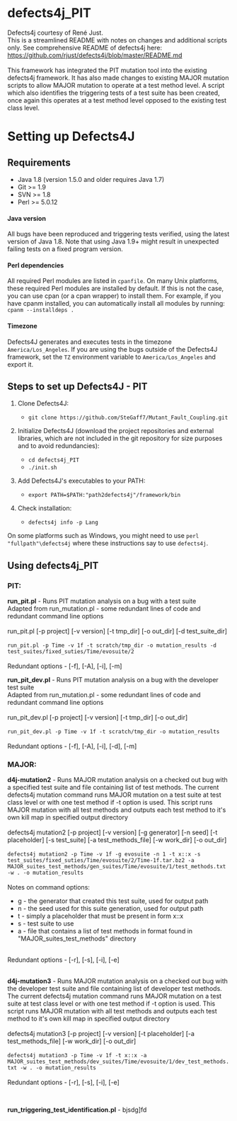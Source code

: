 # defects4j_PIT

Defects4j courtesy of René Just.<br/>
This is a streamlined README with notes on changes and additional scripts only. See comprehensive README of defects4j here: https://github.com/rjust/defects4j/blob/master/README.md <br/>
<br/>
This framework has integrated the PIT mutation tool into the existing defects4j framework. It has also made changes to existing MAJOR mutation scripts to allow MAJOR mutation to operate at a test method level. A script which also identifies the triggering tests of a test suite has been created, once again this operates at a test method level opposed to the existing test class level.

# Setting up Defects4J

## Requirements

 - Java 1.8 (version 1.5.0 and older requires Java 1.7)
 - Git >= 1.9
 - SVN >= 1.8
 - Perl >= 5.0.12

#### Java version
All bugs have been reproduced and triggering tests verified, using the latest
version of Java 1.8.
Note that using Java 1.9+ might result in unexpected failing tests on a fixed
program version. 

#### Perl dependencies
All required Perl modules are listed in `cpanfile`. On many Unix platforms,
these required Perl modules are installed by default. If this is not the case,
you can use cpan (or a cpan wrapper) to install them. For example, if you have
cpanm installed, you can automatically install all modules by running:
`cpanm --installdeps .`

#### Timezone
Defects4J generates and executes tests in the timezone `America/Los_Angeles`.
If you are using the bugs outside of the Defects4J framework, set the `TZ`
environment variable to `America/Los_Angeles` and export it.

## Steps to set up Defects4J - PIT

1. Clone Defects4J:
    - `git clone https://github.com/SteGaff7/Mutant_Fault_Coupling.git`

2. Initialize Defects4J (download the project repositories and external libraries, which are not included in the git repository for size purposes and to avoid redundancies):
    - `cd defects4j_PIT`
    - `./init.sh`

3. Add Defects4J's executables to your PATH:
    - `export PATH=$PATH:"path2defects4j"/framework/bin`

4. Check installation:
    - `defects4j info -p Lang`

On some platforms such as Windows, you might need to use `perl "fullpath"\defects4j`
where these instructions say to use `defects4j`.


## Using defects4j_PIT

### PIT:

**run_pit.pl** - Runs PIT mutation analysis on a bug with a test suite<br/>
Adapted from run_mutation.pl - some redundant lines of code and redundant command line options<br/>
<br/>
run_pit.pl [-p project] [-v version] [-t tmp_dir] [-o out_dir] [-d test_suite_dir]<br/>
<br/>
`run_pit.pl -p Time -v 1f -t scratch/tmp_dir -o mutation_results -d test_suites/fixed_suties/Time/evosuite/2`<br/>
<br/>
Redundant options - [-f], [-A], [-i], [-m]
<br/>

**run_pit_dev.pl** - Runs PIT mutation analysis on a bug with the developer test suite<br/>
Adapted from run_mutation.pl - some redundant lines of code and redundant command line options<br/>
<br/>
run_pit_dev.pl [-p project] [-v version] [-t tmp_dir] [-o out_dir]<br/>
<br/>
`run_pit_dev.pl -p Time -v 1f -t scratch/tmp_dir -o mutation_results`<br/>
<br/>
Redundant options - [-f], [-A], [-i], [-d], [-m]

### MAJOR:

**d4j-mutation2** - Runs MAJOR mutation analysis on a checked out bug with a specified test suite and file containing list of test methods. The current defects4j mutation command runs MAJOR mutation on a test suite at test class level or with one test method if -t option is used. This script runs MAJOR mutation with all test methods and outputs each test method to it's own kill map in specified output directory<br/>
<br/>
defects4j mutation2 [-p project] [-v version] [-g generator] [-n seed] [-t placeholder] [-s test_suite] [-a test_methods_file] [-w work_dir] [-o out_dir] <br/>
<br/>
`defects4j mutation2 -p Time -v 1f -g evosuite -n 1 -t x::x -s test_suites/fixed_suties/Time/evosuite/2/Time-1f.tar.bz2 -a MAJOR_suites_test_methods/gen_suites/Time/evosuite/1/test_methods.txt -w . -o mutation_results`<br/>
<br/>
Notes on command options:<br/>
- g - the generator that created this test suite, used for output path
- n - the seed used for this suite generation, used for output path
- t - simply a placeholder that must be present in form x::x
- s - test suite to use
- a - file that contains a list of test methods in format found in "MAJOR_suites_test_methods" directory
<br/>
Redundant options - [-r], [-s], [-i], [-e] <br/>
<br/>

**d4j-mutation3** - Runs MAJOR mutation analysis on a checked out bug with the developer test suite and file containing list of developer test methods. The current defects4j mutation command runs MAJOR mutation on a test suite at test class level or with one test method if -t option is used. This script runs MAJOR mutation with all test methods and outputs each test method to it's own kill map in specified output directory<br/>
<br/>
defects4j mutation3 [-p project] [-v version] [-t placeholder] [-a test_methods_file] [-w work_dir] [-o out_dir] <br/>
<br/>
`defects4j mutation3 -p Time -v 1f -t x::x -a MAJOR_suites_test_methods/dev_suites/Time/evosuite/1/dev_test_methods.txt -w . -o mutation_results`<br/>
<br/>
Redundant options - [-r], [-s], [-i], [-e] <br/>

<br/>

**run_triggering_test_identification.pl** - bjsdg]fd
